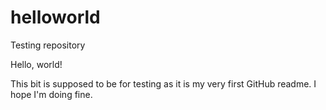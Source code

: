 # helloworld
Testing repository

Hello, world!

This bit is supposed to be for testing as it is my very first GitHub readme.
I hope I'm doing fine.
